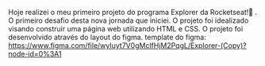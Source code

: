 Hoje realizei o meu primeiro projeto do programa Explorer da Rocketseat!🚀 . O primeiro desafio desta nova jornada que iniciei. 
O projeto foi idealizado visando construir uma página web utilizando HTML e CSS.  O projeto foi desenvolvido através do layout do figma.
template do figma: https://www.figma.com/file/wyIuyt7V0gMclfHjM2PqgL/Explorer-(Copy)?node-id=0%3A1
